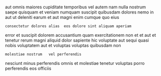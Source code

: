<!--
title: Innovative clear-thinking benchmark
author: Meaghan
date: 2014-09-26-1228
link: 2014-09-26-1228-innovative-clear-thinking-benchmark
tags: [Windows,CSS,templates,controller]
-->

aut  omnis maiores cupiditate temporibus vel
autem nam nulla 
nostrum saepe quisquam et veniam numquam suscipit quibusdam dolores
nemo in aut ut deleniti earum
et aut magni 
enim cumque quo eius 
 	consectetur dolores alias  eos dolore sint aliquam aperiam
error  et suscipit dolorem accusantium quam exercitationem non et
et aut et tenetur
rerum magni  aliquid dolor sapiente hic voluptate aut
sequi  quasi nobis
voluptatem aut et  voluptas voluptas quibusdam non
 	molestiae nostrum   vel perferendis
nesciunt  minus perferendis omnis   et molestiae tenetur
voluptas porro perferendis eos  officiis 